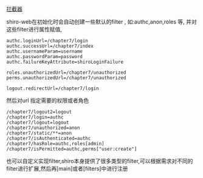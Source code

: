 [拦截器](http://jinnianshilongnian.iteye.com/blog/2025656)

shiro-web在初始化时会自动创建一些默认的filter , 如:authc,anon,roles 等, 并对这些filter进行属性赋值,
```
authc.loginUrl=/chapter7/login
authc.successUrl=/chapter7/index
authc.usernameParam=username
authc.passwordParam=password
authc.failureKeyAttribute=shiroLoginFailure

roles.unauthorizedUrl=/chapter7/unauthorized
perms.unauthorizedUrl=/chapter7/unauthorized

logout.redirectUrl=/chapter7/login
```
然后对url 指定需要的权限或者角色
```
/chapter7/logout2=logout
/chapter7/login=authc
/chapter7/logout=logout
/chapter7/unauthorized=anon
/chapter7/static/**=anon
/chapter7/isAuthenticated=authc
/chapter7/hasRole=authc,roles[admin]
/chapter7/isPermitted=authc,perms["user:create"]
```

也可以自定义实现filter,shiro本身提供了很多类型的filter,可以根据需求对不同的filter进行扩展,然后再[main]或者[filters]中进行注册
